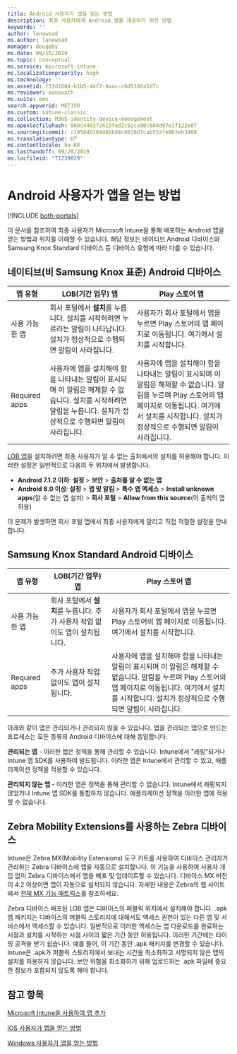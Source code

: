```yaml
---
title: Android 사용자가 앱을 얻는 방법
description: 최종 사용자에게 Android 앱을 제공하기 위한 방법
keywords: ''
author: lenewsad
ms.author: lanewsad
manager: dougeby
ms.date: 09/16/2019
ms.topic: conceptual
ms.service: microsoft-intune
ms.localizationpriority: high
ms.technology: ''
ms.assetid: f33d1684-b1b5-44f7-9aac-c6d5186a5d7c
ms.reviewer: aanavath
ms.suite: ems
search.appverid: MET150
ms.custom: intune-classic
ms.collection: M365-identity-device-management
ms.openlocfilehash: 960c440372613fed2c92ce00c604d97e1f122e8f
ms.sourcegitcommit: c19584b36448bbd4c8638d7cab552fe9b3eb3408
ms.translationtype: HT
ms.contentlocale: ko-KR
ms.lasthandoff: 09/20/2019
ms.locfileid: "71239829"
---
```

# <a name="how-your-android-users-get-their-apps"></a>Android 사용자가 앱을 얻는 방법

[!INCLUDE [both-portals](./includes/note-for-both-portals.md)]

이 문서를 참조하여 최종 사용자가 Microsoft Intune을 통해 배포하는 Android 앱을 얻는 방법과 위치를 이해할 수 있습니다. 해당 정보는 네이티브 Android 디바이스와 Samsung Knox Standard 디바이스 등 디바이스 유형에 따라 다를 수 있습니다.

## <a name="native-non-samsung-knox-standard-android-devices"></a>네이티브(비 Samsung Knox 표준) Android 디바이스

| 앱 유형 | LOB(기간 업무) 앱 | Play 스토어 앱  |
| ------------- |-------------| -----|
| 사용 가능한 앱      | 회사 포털에서 **설치**를 누릅니다. 설치를 시작하려면 누르라는 알림이 나타납니다. 설치가 정상적으로 수행되면 알림이 사라집니다. | 사용자가 회사 포털에서 앱을 누르면 Play 스토어의 앱 페이지로 이동됩니다. 여기에서 설치를 시작합니다.|
| Required apps      | 사용자에 앱을 설치해야 함을 나타내는 알림이 표시되며 이 알림은 해제할 수 없습니다. 설치를 시작하려면 알림을 누릅니다. 설치가 정상적으로 수행되면 알림이 사라집니다.    | 사용자에 앱을 설치해야 함을 나타내는 알림이 표시되며 이 알림은 해제할 수 없습니다. 알림을 누르며 Play 스토어의 앱 페이지로 이동됩니다. 여기에서 설치를 시작합니다. 설치가 정상적으로 수행되면 알림이 사라집니다. |

[LOB 앱](lob-apps-android.md)을 설치하려면 최종 사용자가 알 수 없는 출처에서의 설치를 허용해야 합니다. 이러한 설정은 일반적으로 다음의 두 위치에서 발생합니다.

* **Android 7.1.2 이하**: **설정** > **보안** > **출처를 알 수 없는 앱**
* **Android 8.0 이상**: **설정** > **앱 및 알림** > **특수 앱 액세스** > **Install unknown apps**(알 수 없는 앱 설치) > **회사 포털** > **Allow from this source**(이 출처의 앱 허용)

이 문제가 발생하면 회사 포털 앱에서 최종 사용자에게 알리고 직접 적절한 설정을 안내합니다. 

## <a name="samsung-knox-standard-android-devices"></a>Samsung Knox Standard Android 디바이스

| 앱 유형 | LOB(기간 업무) 앱 | Play 스토어 앱  |
| ------------- |-------------| -----|
| 사용 가능한 앱      | 회사 포털에서 **설치**를 누릅니다. 추가 사용자 작업 없이도 앱이 설치됩니다. | 사용자가 회사 포털에서 앱을 누르면 Play 스토어의 앱 페이지로 이동됩니다. 여기에서 설치를 시작합니다.|
| Required apps      | 추가 사용자 작업 없이도 앱이 설치됩니다.    | 사용자에 앱을 설치해야 함을 나타내는 알림이 표시되며 이 알림은 해제할 수 없습니다. 알림을 누르며 Play 스토어의 앱 페이지로 이동됩니다. 여기에서 설치를 시작합니다. 설치가 정상적으로 수행되면 알림이 사라집니다. |

아래와 같이 앱은 관리되거나 관리되지 않을 수 있습니다. 앱을 관리되는 앱으로 만드는 프로세스는 모든 종류의 Android 디바이스에 대해 동일합니다.

**관리되는 앱** - 이러한 앱은 정책을 통해 관리할 수 있습니다. Intune에서 "래핑"되거나 Intune 앱 SDK를 사용하여 빌드됩니다. 이러한 앱은 Intune에서 관리할 수 있고, 애플리케이션 정책을 적용할 수 있습니다.

**관리되지 않는 앱** - 이러한 앱은 정책을 통해 관리할 수 없습니다. Intune에서 래핑되지 않았거나 Intune 앱 SDK를 통합하지 않습니다. 애플리케이션 정책을 이러한 앱에 적용할 수 없습니다.

## <a name="zebra-devices-with-zebra-mobility-extensions"></a>Zebra Mobility Extensions를 사용하는 Zebra 디바이스

Intune은 Zebra MX(Mobility Extensions) 도구 키트를 사용하여 디바이스 관리자가 관리하는 Zebra 디바이스에 앱을 자동으로 설치합니다. 이 기능을 사용하여 사용자 개입 없이 Zebra 디바이스에서 앱을 배포 및 업데이트할 수 있습니다. 디바이스 MX 버전이 4.2 이상이면 앱이 자동으로 설치되지 않습니다. 자세한 내용은 Zebra의 웹 사이트에서 [전체 MX 기능 매트릭스](http://techdocs.zebra.com/mx/compatibility/)를 참조하세요.

Zebra 디바이스 배포된 LOB 앱은 디바이스의 퍼블릭 위치에서 설치해야 합니다. .apk 앱 패키지는 디바이스의 퍼블릭 스토리지에 대해서도 액세스 권한이 있는 다른 앱 및 서비스에서 액세스할 수 있습니다. 일반적으로 이러한 액세스는 앱 다운로드를 완료하는 시점과 설치를 시작하는 시점 사이의 짧은 기간 동안 허용됩니다. 이러한 기간에는 타이밍 공격을 받기 쉽습니다. 예를 들어, 이 기간 동안 .apk 패키지를 변경할 수 있습니다. Intune은 .apk가 퍼블릭 스토리지에서 보내는 시간을 최소화하고 서명되지 않은 앱의 설치를 허용하지 않습니다. 보안 위험을 최소화하기 위해 업로드하는 .apk 파일에 중요한 정보가 포함되지 않도록 해야 합니다.

## <a name="see-also"></a>참고 항목

[Microsoft Intune을 사용하여 앱 추가](apps-add.md)

[iOS 사용자가 앱을 얻는 방법](end-user-apps-ios.md)

[Windows 사용자가 앱을 얻는 방법](end-user-apps-windows.md)
